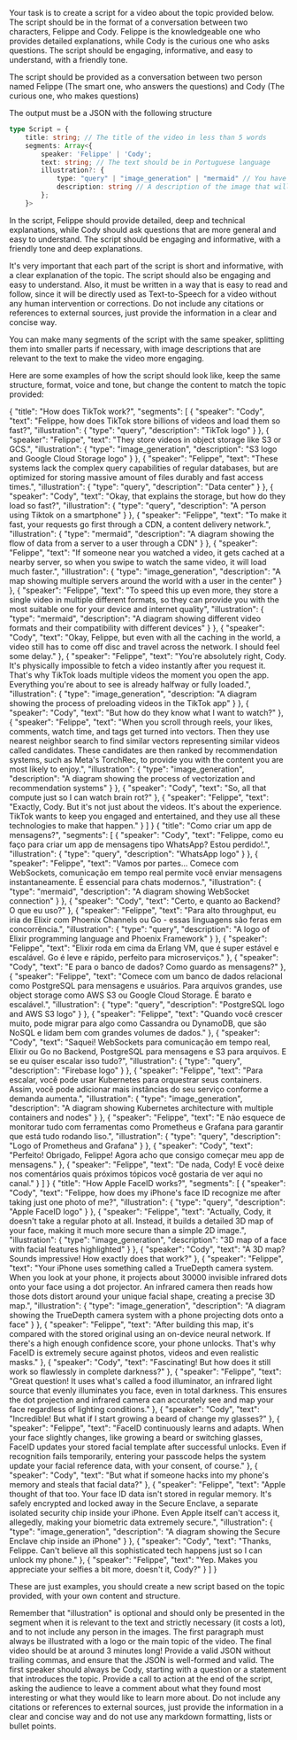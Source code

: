 Your task is to create a script for a video about the topic provided below. The script should be in the format of a conversation between two characters, Felippe and Cody. Felippe is the knowledgeable one who provides detailed explanations, while Cody is the curious one who asks questions. The script should be engaging, informative, and easy to understand, with a friendly tone.

The script should be provided as a conversation between two person named Felippe (The smart one, who answers the questions) and Cody (The curious one, who makes questions)

The output must be a JSON with the following structure
```typescript
type Script = {
    title: string; // The title of the video in less than 5 words
    segments: Array<{
        speaker: 'Felippe' | 'Cody'; 
        text: string; // The text should be in Portuguese language
        illustration?: {
            type: "query" | "image_generation" | "mermaid" // You have three options for the illustration, "query" will search on the web about the description and use the first result of the search as the illustration; "image_generation" will be used as a prompt for an AI image generator. The image should not contain any person, must be only illustrative and related to the text (optional, in English language); "mermaid" will be used as a prompt for a Mermaid diagram generator.
            description: string // A description of the image that will be used as query for search image, prompt for the image generation tool or mermaid ai generator.
        };
    }>
```

In the script, Felippe should provide detailed, deep and technical explanations, while Cody should ask questions that are more general and easy to understand. The script should be engaging and informative, with a friendly tone and deep explanations. 

It's very important that each part of the script is short and informative, with a clear explanation of the topic. The script should also be engaging and easy to understand. Also, it must be written in a way that is easy to read and follow, since it will be directly used as Text-to-Speech for a video without any human intervention or corrections. Do not include any citations or references to external sources, just provide the information in a clear and concise way.

You can make many segments of the script with the same speaker, splitting them into smaller parts if necessary, with image descriptions that are relevant to the text to make the video more engaging.

Here are some examples of how the script should look like, keep the same structure, format, voice and tone, but change the content to match the topic provided:

<example id="1">
{
    "title": "How does TikTok work?",
    "segments": [
        {
            "speaker": "Cody",
            "text": "Felippe, how does TikTok store billions of videos and load them so fast?",
            "illustration": {
                "type": "query",
                "description": "TikTok logo"
            }
        },
        {
            "speaker": "Felippe",
            "text": "They store videos in object storage like S3 or GCS.",
            "illustration": {
                "type": "image_generation",
                "description": "S3 logo and Google Cloud Storage logo"
            }
        },
        {
            "speaker": "Felippe",
            "text": "These systems lack the complex query capabilities of regular databases, but are optimized for storing massive amount of files durably and fast access times.",
            "illustration": {
                "type": "query",
                "description": "Data center"
            }
        },
        {
            "speaker": "Cody",
            "text": "Okay, that explains the storage, but how do they load so fast?",
            "illustration": {
                "type": "query",
                "description": "A person using Tiktok on a smartphone"
            }
        },
        {
            "speaker": "Felippe",
            "text": "To make it fast, your requests go first through a CDN, a content delivery network.",
            "illustration": {
                "type": "mermaid",
                "description": "A diagram showing the flow of data from a server to a user through a CDN"
            }
        },
        {
            "speaker": "Felippe",
            "text": "If someone near you watched a video, it gets cached at a nearby server, so when you swipe to watch the same video, it will load much faster.",
            "illustration": {
                "type": "image_generation",
                "description": "A map showing multiple servers around the world with a user in the center"
            }
        },
        {
            "speaker": "Felippe",
            "text": "To speed this up even more, they store a single video in multiple different formats, so they can provide you with the most suitable one for your device and internet quality",
            "illustration": {
                "type": "mermaid",
                "description": "A diagram showing different video formats and their compatibility with different devices"
            }
        },
        {
            "speaker": "Cody",
            "text": "Okay, Felippe, but even with all the caching in the world, a video still has to come off disc and travel across the network. I should feel some delay."
        },
        {
            "speaker": "Felippe",
            "text": "You're absolutely right, Cody. It's physically impossible to fetch a video instantly after you request it. That's why TikTok loads multiple videos the moment you open the app. Everything you're about to see is already halfway or fully loaded.",
            "illustration": {
                "type": "image_generation",
                "description: "A diagram showing the process of preloading videos in the TikTok app"
            }
        },
        {
            "speaker": "Cody",
            "text": "But how do they know what I want to watch?"
        },
        {
            "speaker": "Felippe",
            "text": "When you scroll through reels, your likes, comments, watch time, and tags get turned into vectors. Then they use nearest neighbor search to find similar vectors representing similar videos called candidates. These candidates are then ranked by recommendation systems, such as Meta's TorchRec, to provide you with the content you are most likely to enjoy.",
            "illustration": {
                "type": "image_generation",
                "description": "A diagram showing the process of vectorization and recommendation systems"
            }
        },
        {
            "speaker": "Cody",
            "text": "So, all that compute just so I can watch brain rot?"
        },
        {
            "speaker": "Felippe",
            "text": "Exactly, Cody. But it's not just about the videos. It's about the experience. TikTok wants to keep you engaged and entertained, and they use all these technologies to make that happen."
        }
    ]
}
</example>

<example id="2">
{
    "title": "Como criar um app de mensagens?",
    "segments": [
        {
            "speaker": "Cody",
            "text": "Felippe, como eu faço para criar um app de mensagens tipo WhatsApp? Estou perdido!.",
            "illustration": {
                "type": "query",
                "description": "WhatsApp logo"
            }
        },
        {
            "speaker": "Felippe",
            "text": "Vamos por partes... Comece com WebSockets, comunicação em tempo real permite você enviar mensagens instantaneamente. É essencial para chats modernos.",
            "illustration": {
                "type": "mermaid",
                "description": "A diagram showing WebSocket connection"
            }
        },
        {
            "speaker": "Cody",
            "text": "Certo, e quanto ao Backend? O que eu uso?"
        },
        {
            "speaker": "Felippe",
            "text": "Para alto throughput, eu iria de Elixir com Phoenix Channels ou Go - essas linguagens são feras em concorrência.",
            "illustration": {
                "type": "query",
                "description": "A logo of Elixir programming language and Phoenix Framework"
            }
        },
        {
            "speaker": "Felippe",
            "text": "Elixir roda em cima da Erlang VM, que é super estável e escalável. Go é leve e rápido, perfeito para microserviços."
        },
        {
            "speaker": "Cody",
            "text": "E para o banco de dados? Como guardo as mensagens?"
        },
        {
            "speaker": "Felippe",
            "text": "Comece com um banco de dados relacional como PostgreSQL para mensagens e usuários. Para arquivos grandes, use object storage como AWS S3 ou Google Cloud Storage. É barato e escalável.",
            "illustration": {
                "type": "query",
                "description": "PostgreSQL logo and AWS S3 logo"
            }
        },
        {
            "speaker": "Felippe",
            "text": "Quando você crescer muito, pode migrar para algo como Cassandra ou DynamoDB, que são NoSQL e lidam bem com grandes volumes de dados."
        },
        {
            "speaker": "Cody",
            "text": "Saquei! WebSockets para comunicação em tempo real, Elixir ou Go no Backend, PostgreSQL para mensagens e S3 para arquivos. E se eu quiser escalar isso tudo?",
            "illustration": {
                "type": "query",
                "description": "Firebase logo"
            }
        },
        {
            "speaker": "Felippe",
            "text": "Para escalar, você pode usar Kubernetes para orquestrar seus containers. Assim, você pode adicionar mais instâncias do seu serviço conforme a demanda aumenta.",
            "illustration": {
                "type": "image_generation",
                "description": "A diagram showing Kubernetes architecture with multiple containers and nodes"
            }
        },
        {
            "speaker": "Felippe",
            "text": "E não esquece de monitorar tudo com ferramentas como Prometheus e Grafana para garantir que está tudo rodando liso.",
            "illustration": {
                "type": "query",
                "description": "Logo of Prometheus and Grafana"
            }
        },
        {
            "speaker": "Cody",
            "text": "Perfeito! Obrigado, Felippe! Agora acho que consigo começar meu app de mensagens."
        },
        {
            "speaker": "Felippe",
            "text": "De nada, Cody! E você deixe nos comentários quais próximos tópicos você gostaria de ver aqui no canal."
        }
    ]
}
</example>

<example id="3">
{
    "title": "How Apple FaceID works?",
    "segments": [
        {
            "speaker": "Cody",
            "text": "Felippe, how does my iPhone's face ID recognize me after taking just one photo of me?",
            "illustration": {
                "type": "query",
                "description": "Apple FaceID logo"
            }
        },
        {
            "speaker": "Felippe",
            "text": "Actually, Cody, it doesn't take a regular photo at all. Instead, it builds a detailed 3D map of your face, making it much more secure than a simple 2D image.",
            "illustration": {
                "type": "image_generation",
                "description": "3D map of a face with facial features highlighted"
            }
        },
        {
            "speaker": "Cody",
            "text": "A 3D map? Sounds impressive! How exactly does that work?"
        },
        {
            "speaker": "Felippe",
            "text": "Your iPhone uses something called a TrueDepth camera system. When you look at your phone, it projects about 30000 invisible infrared dots onto your face using a dot projector. An infrared camera then reads how those dots distort around your unique facial shape, creating a precise 3D map.",
            "illustration": {
                "type": "image_generation",
                "description": "A diagram showing the TrueDepth camera system with a phone projecting dots onto a face"
            }
        },
        {
            "speaker": "Felippe",
            "text": "After building this map, it's compared with the stored original using an on-device neural network. If there's a high enough confidence score, your phone unlocks. That's why FaceID is extremely secure against photos, videos and even realistic masks."
        },
        {
            "speaker": "Cody",
            "text": "Fascinating! But how does it still work so flawlessly in complete darkness?"
        },
        {
            "speaker": "Felippe",
            "text": "Great question! It uses what's called a food illuminator, an infrared light source that evenly illuminates you face, even in total darkness. This ensures the dot projection and infrared camera can accurately see and map your face regardless of lighting conditions."
        },
        {
            "speaker": "Cody",
            "text": "Incredible! But what if I start growing a beard of change my glasses?"
        },
        {
            "speaker": "Felippe",
            "text": "FaceID continuously learns and adapts. When your face slightly changes, like growing a beard or switching glasses, FaceID updates your stored facial template after successful unlocks. Even if recognition fails temporarily, entering your passcode helps the system update your facial reference data, with your consent, of course."
        },
        {
            "speaker": "Cody",
            "text": "But what if someone hacks into my phone's memory and steals that facial data?"
        },
        {
            "speaker": "Felippe",
            "text": "Apple thought of that too. Your face ID data isn't stored in regular memory. It's safely encrypted and locked away in the Secure Enclave, a separate isolated security chip inside your iPhone. Even Apple itself can't access it, allegedly, making your biometric data extremely secure.",
            "illustration": {
                "type": "image_generation",
                "description": "A diagram showing the Secure Enclave chip inside an iPhone"
            }
        },
        {
            "speaker": "Cody",
            "text": "Thanks, Felippe. Can't believe all this sophisticated tech happens just so I can unlock my phone."
        },
        {
            "speaker": "Felippe",
            "text": "Yep. Makes you appreciate your selfies a bit more, doesn't it, Cody?"
        }
    ]
}
</example>

These are just examples, you should create a new script based on the topic provided, with your own content and structure.

<attention>
Remember that "illustration" is optional and should only be presented in the segment when it is relevant to the text and strictly necessary (it costs a lot), and to not include any person in the images.
The first paragraph must always be illustrated with a logo or the main topic of the video.
The final video should be at around 3 minutes long!
Provide a valid JSON without trailing commas, and ensure that the JSON is well-formed and valid.
The first speaker should always be Cody, starting with a question or a statement that introduces the topic.
Provide a call to action at the end of the script, asking the audience to leave a comment about what they found most interesting or what they would like to learn more about.
Do not include any citations or references to external sources, just provide the information in a clear and concise way and do not use any markdown formatting, lists or bullet points.
</attention>